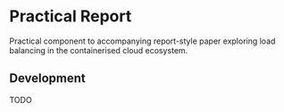 Practical Report
===
Practical component to accompanying report-style paper exploring load balancing in the containerised cloud ecosystem.

Development
---
TODO
